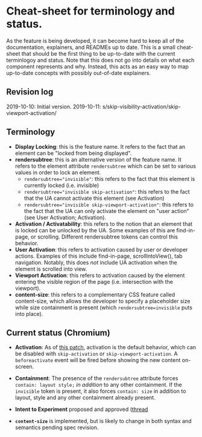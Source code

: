 # Cheat-sheet for terminology and status.

As the feature is being developed, it can become hard to keep all of the
documentation, explainers, and READMEs up to date. This is a small cheat-sheet
that should be the first thing to be up-to-date with the current terminlogoy
and status. Note that this does not go into details on what each component
represents and why. Instead, this acts as an easy way to map up-to-date concepts
with possibly out-of-date explainers.

## Revision log

2019-10-10: Initial version.
2019-10-11: s/skip-visibility-activation/skip-viewport-activation/

## Terminology

* **Display Locking**: this is the feature name. It refers to the fact that an
  element can be "locked from being displayed".
* **rendersubtree**: this is an alternative version of the feature name. It
  refers to the element attribute `rendersubtree` which can be set to various
  values in order to lock an element.
  * `rendersubtree="invisible"`: this refers to the fact that this
    element is currently locked (i.e. invisible)
  * `rendersubtree="invisible skip-activation"`: this refers to the
    fact that the UA cannot activate this element (see Activation)
  * `rendersubtree="invisible skip-viewport-activation"`: this refers to the
    fact that the UA can only activate the element on "user action" (see User
    Activation; Activation).
* **Activation / Activatability**: this refers to the notion that an element
  that is locked can be unlocked by the UA. Some examples of this are
  find-in-page, or scrolling. Different rendersubtree tokens can control this
  behavior.
* **User Activation**: this refers to activation caused by user or developer
  actions. Examples of this include find-in-page, scrollIntoView(), tab
  navigation. Notably, this does *not* include UA activation when the element is
  scrolled into view.
* **Viewport Activation**: this refers to activation caused by the element
  entering the visible region of the page (i.e. intersection with the viewport).
* **content-size**: this refers to a complementary CSS feature called content-size,
  which allows the developer to specify a placeholder size while size
  containment is present (which `rendersubtree=invisible` puts into place).

## Current status (Chromium)

* **Activation**: As of [this patch](https://chromium-review.googlesource.com/c/chromium/src/+/1853854),
  activation is the default behavior, which can be disabled with
  `skip-activation` or `skip-viewport-activation`. A `beforeactivate` event will be fired before showing the new content on-screen.

* **Containment**: The presence of the `rendersubtree` attribute forces
  `contain: layout style;` *in addition* to any other containment. If the
  `invisible` token is present, it also forces `contain: size` in addition to
  layout, style and any other containment already present.

* **Intent to Experiment** proposed and approved ([thread](https://groups.google.com/a/chromium.org/d/msg/blink-dev/-6Cp2osHn50/VZhPCrXHDAAJ)

* **`content-size`** is implemented, but is likely to change in both syntax and
  semantics pending spec revision.
